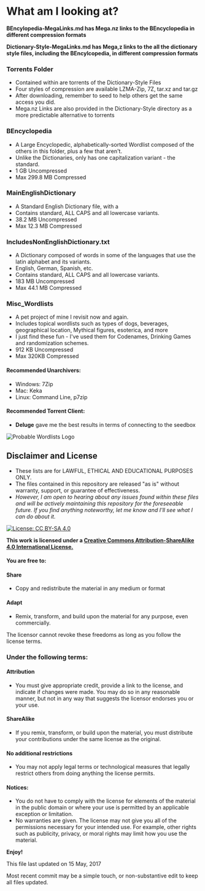 # What am I looking at?

__BEncylopedia-MegaLinks.md has Mega.nz links to the BEncyclopedia in different compression formats__

__Dictionary-Style-MegaLinks.md has Mega,z links to the all the dictionary style files, including the BEncylcopedia, in different compression formats__

### Torrents Folder
  * Contained within are torrents of the Dictionary-Style Files
  * Four styles of compression are available LZMA-Zip, 7Z, tar.xz and tar.gz
  * After downloading, remember to seed to help others get the same access you did.
  * Mega.nz Links are also provided in the Dictionary-Style directory as a more predictable alternative to torrents

### BEncyclopedia
  * A Large Encyclopedic, alphabetically-sorted Wordlist composed of the others in this folder, plus a few that aren't.
  * Unlike the Dictionaries, only has one capitalization variant - the standard.
  * 1 GB Uncompressed
  * Max 299.8 MB Compressed
  
### MainEnglishDictionary
  * A Standard English Dictionary file, with a
  * Contains standard, ALL CAPS and all lowercase variants.
  * 38.2 MB Uncompressed
  * Max 12.3 MB Compressed
  
### IncludesNonEnglishDictionary.txt
  * A Dictionary composed of words in some of the languages that use the latin alphabet and its variants.
  * English, German, Spanish, etc.
  * Contains standard, ALL CAPS and all lowercase variants.
  * 183 MB Uncompressed
  * Max 44.1 MB Compressed

### Misc_Wordlists
  * A pet project of mine I revisit now and again.
  * Includes topical wordlists such as types of dogs, beverages, geographical location, Mythical figures, esoterica, and more
  * I just find these fun - I've used them for Codenames, Drinking Games and randomization schemes.
  * 912 KB Uncompressed
  * Max 320KB Compressed

#### Recommended Unarchivers:
* Windows: 7Zip
* Mac: Keka
* Linux: Command Line, p7zip

#### Recommended Torrent Client:
* __Deluge__ gave me the best results in terms of connecting to the seedbox
  
  
![Probable Wordlists Logo](https://raw.githubusercontent.com/berzerk0/Probable-Wordlists/master/ProbableWordlistLogo.png)

## Disclaimer and License
 + These lists are for LAWFUL, ETHICAL AND EDUCATIONAL PURPOSES ONLY.
 + The files contained in this repository are released "as is" without warranty, support, or guarantee of effectiveness. 
 + *However, I am open to hearing about any issues found within these files and will be actively maintaining this repository for the foreseeable future. If you find anything noteworthy, let me know and I'll see what I can do about it.*
 
 [![License: CC BY-SA 4.0](https://img.shields.io/badge/License-CC%20BY--SA%204.0-lightgrey.svg)](http://creativecommons.org/licenses/by-sa/4.0/)

 __This work is licensed under a [Creative Commons Attribution-ShareAlike 4.0 International License.](https://creativecommons.org/licenses/by-sa/4.0/)__
 
 #### You are free to:

#### Share
+ Copy and redistribute the material in any medium or format

#### Adapt
+ Remix, transform, and build upon the material for any purpose, even commercially.

The licensor cannot revoke these freedoms as long as you follow the license terms.

### Under the following terms:

#### Attribution 
+ You must give appropriate credit, provide a link to the license, and indicate if changes were made. You may do so in any reasonable manner, but not in any way that suggests the licensor endorses you or your use.
#### ShareAlike 
+ If you remix, transform, or build upon the material, you must distribute your contributions under the same license as the original.
#### No additional restrictions
+ You may not apply legal terms or technological measures that legally restrict others from doing anything the license permits.

#### Notices:
+ You do not have to comply with the license for elements of the material in the public domain or where your use is permitted by an applicable exception or limitation.
+ No warranties are given. The license may not give you all of the permissions necessary for your intended use. For example, other rights such as publicity, privacy, or moral rights may limit how you use the material.




__Enjoy!__



This file last updated on 15 May, 2017

Most recent commit may be a simple touch, or non-substantive edit to keep all files updated.